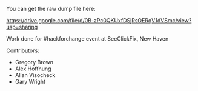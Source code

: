 You can get the raw dump file here:

https://drive.google.com/file/d/0B-zPc0QKUxfDSjRsOERqV1dVSmc/view?usp=sharing


Work done for #hackforchange event at SeeClickFix, New Haven


Contributors:
- Gregory Brown
- Alex Hoffnung
- Allan Visocheck
- Gary Wright